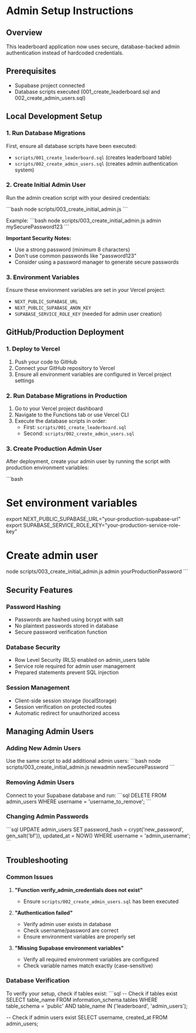 # Admin Setup Instructions

## Overview
This leaderboard application now uses secure, database-backed admin authentication instead of hardcoded credentials.

## Prerequisites
- Supabase project connected
- Database scripts executed (001_create_leaderboard.sql and 002_create_admin_users.sql)

## Local Development Setup

### 1. Run Database Migrations
First, ensure all database scripts have been executed:
- `scripts/001_create_leaderboard.sql` (creates leaderboard table)
- `scripts/002_create_admin_users.sql` (creates admin authentication system)

### 2. Create Initial Admin User
Run the admin creation script with your desired credentials:

\`\`\`bash
node scripts/003_create_initial_admin.js <username> <password>
\`\`\`

Example:
\`\`\`bash
node scripts/003_create_initial_admin.js admin mySecurePassword123
\`\`\`

**Important Security Notes:**
- Use a strong password (minimum 8 characters)
- Don't use common passwords like "password123"
- Consider using a password manager to generate secure passwords

### 3. Environment Variables
Ensure these environment variables are set in your Vercel project:
- `NEXT_PUBLIC_SUPABASE_URL`
- `NEXT_PUBLIC_SUPABASE_ANON_KEY`
- `SUPABASE_SERVICE_ROLE_KEY` (needed for admin user creation)

## GitHub/Production Deployment

### 1. Deploy to Vercel
1. Push your code to GitHub
2. Connect your GitHub repository to Vercel
3. Ensure all environment variables are configured in Vercel project settings

### 2. Run Database Migrations in Production
1. Go to your Vercel project dashboard
2. Navigate to the Functions tab or use Vercel CLI
3. Execute the database scripts in order:
   - First: `scripts/001_create_leaderboard.sql`
   - Second: `scripts/002_create_admin_users.sql`

### 3. Create Production Admin User
After deployment, create your admin user by running the script with production environment variables:

\`\`\`bash
# Set environment variables
export NEXT_PUBLIC_SUPABASE_URL="your-production-supabase-url"
export SUPABASE_SERVICE_ROLE_KEY="your-production-service-role-key"

# Create admin user
node scripts/003_create_initial_admin.js admin yourProductionPassword
\`\`\`

## Security Features

### Password Hashing
- Passwords are hashed using bcrypt with salt
- No plaintext passwords stored in database
- Secure password verification function

### Database Security
- Row Level Security (RLS) enabled on admin_users table
- Service role required for admin user management
- Prepared statements prevent SQL injection

### Session Management
- Client-side session storage (localStorage)
- Session verification on protected routes
- Automatic redirect for unauthorized access

## Managing Admin Users

### Adding New Admin Users
Use the same script to add additional admin users:
\`\`\`bash
node scripts/003_create_initial_admin.js newadmin newSecurePassword
\`\`\`

### Removing Admin Users
Connect to your Supabase database and run:
\`\`\`sql
DELETE FROM admin_users WHERE username = 'username_to_remove';
\`\`\`

### Changing Admin Passwords
\`\`\`sql
UPDATE admin_users 
SET password_hash = crypt('new_password', gen_salt('bf')), 
    updated_at = NOW()
WHERE username = 'admin_username';
\`\`\`

## Troubleshooting

### Common Issues
1. **"Function verify_admin_credentials does not exist"**
   - Ensure `scripts/002_create_admin_users.sql` has been executed

2. **"Authentication failed"**
   - Verify admin user exists in database
   - Check username/password are correct
   - Ensure environment variables are properly set

3. **"Missing Supabase environment variables"**
   - Verify all required environment variables are configured
   - Check variable names match exactly (case-sensitive)

### Database Verification
To verify your setup, check if tables exist:
\`\`\`sql
-- Check if tables exist
SELECT table_name FROM information_schema.tables 
WHERE table_schema = 'public' 
AND table_name IN ('leaderboard', 'admin_users');

-- Check if admin users exist
SELECT username, created_at FROM admin_users;

